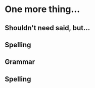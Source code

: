 <!SLIDE center>
# One more thing... #

<!SLIDE center>
## Shouldn't need said, but... ##

<!SLIDE center>
## Spelling ##

<!SLIDE center>
## Grammar ##

<!SLIDE center>
## Spelling ##
